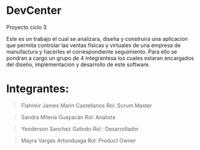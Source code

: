 # DevCenter
Proyecto ciclo 3

Este es un trabajo el cual se analizara, diseña y construira una aplicacion que permita controlar las ventas físicas y virtuales de una empresa de manufactura y hacerles el correspondiente seguimiento.
Para ello se pondran a cargo un grupo de 4 integrantesa los cuales estaran encargados del diseño, implementacion y desarrollo de este software.

# Integrantes:

> Flahimir James Marin Castellanos Rol: Scrum Master

> Sandra Milena Guayacán Rol: Analista

> Yenderson Sanchez Galindo Rol : Desarrollador

> Mayra Vargas Artunduaga Rol: Product Owner
